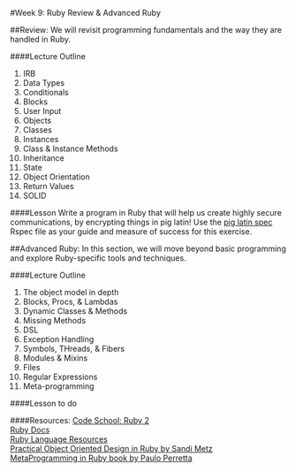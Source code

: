 #Week 9: Ruby Review & Advanced Ruby


##Review:
We will revisit programming fundamentals and the way they are handled in Ruby.


####Lecture Outline
1. IRB
2. Data Types
3. Conditionals
4. Blocks
5. User Input
6. Objects
7. Classes
8. Instances
9. Class & Instance Methods
10. Inheritance
11. State
12. Object Orientation
13. Return Values
14. SOLID


####Lesson
Write a program in Ruby that will help us create highly secure communications, by encrypting things in pig latin! Use the [pig latin spec](../../lessons/pig_latin_spec.rb) Rspec file as your guide and measure of success for this exercise.


##Advanced Ruby:
In this section, we will move beyond basic programming and explore Ruby-specific tools and techniques.


####Lecture Outline
1. The object model in depth
2. Blocks, Procs, & Lambdas
3. Dynamic Classes & Methods
4. Missing Methods
5. DSL
6. Exception Handling
7. Symbols, THreads, & Fibers
8. Modules & Mixins
9. Files
10. Regular Expressions
11. Meta-programming


####Lesson
to do


####Resources:
[Code School: Ruby 2](http://www.codeschool.com/courses/ruby-bits-part-2)<br>
[Ruby Docs](http://ruby-doc.org/)<br>
[Ruby Language Resources](http://www.ruby-lang.org/en/documentation/)<br>
[Practical Object Oriented Design in Ruby by Sandi Metz](http://www.poodr.info/)<br>
[MetaProgramming in Ruby book by Paulo Perretta](http://pragprog.com/book/ppmetr/metaprogramming-ruby)<br>
